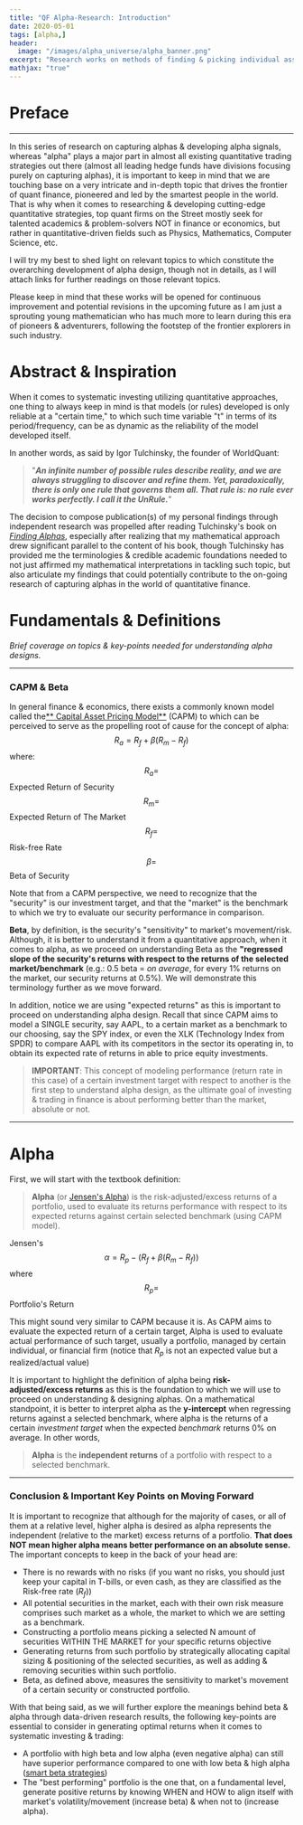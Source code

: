 ```yaml
---
title: "QF Alpha-Research: Introduction"
date: 2020-05-01
tags: [alpha,]
header:
  image: "/images/alpha_universe/alpha_banner.png"
excerpt: "Research works on methods of finding & picking individual assets to formulate an alpha universe for investment portfolios"
mathjax: "true"
---
```


# Preface
---
In this series of research on capturing alphas & developing alpha signals, whereas "alpha" plays a major part in almost all existing quantitative trading strategies out there (almost all leading hedge funds have divisions focusing purely on capturing alphas), it is important to keep in mind that we are touching base on a very intricate and in-depth topic that drives the frontier of quant finance, pioneered and led by the smartest people in the world. That is why when it comes to researching & developing cutting-edge quantitative strategies, top quant firms on the Street mostly seek for talented academics & problem-solvers NOT in finance or economics, but rather in quantitative-driven fields such as Physics, Mathematics, Computer Science, etc.

I will try my best to shed light on relevant topics to which constitute the overarching development of alpha design, though not in details, as I will attach links for further readings on those relevant topics.

Please keep in mind that these works will be opened for continuous improvement and potential revisions in the upcoming future as I am just a sprouting young mathematician who has much more to learn during this era of pioneers & adventurers, following the footstep of the frontier explorers in such industry.

# Abstract & Inspiration
When it comes to systematic investing utilizing quantitative approaches, one thing to always keep in mind is that models (or rules) developed is only reliable at a "certain time," to which such time variable "t" in terms of its period/frequency, can be as dynamic as the reliability of the model developed itself.

In another words, as said by Igor Tulchinsky, the founder of WorldQuant:

> "***An infinite number of possible rules describe reality, and we are always struggling to discover and refine them. Yet, paradoxically, there is only one rule that governs them all. That rule is: no rule ever works perfectly. I call it the UnRule.***"

The decision to compose publication(s) of my personal findings through independent research was propelled after reading Tulchinsky's book on [*Finding Alphas*](https://www.amazon.com/Finding-Alphas-Quantitative-Approach-Strategies/dp/1119057868), especially after realizing that my mathematical approach drew significant parallel to the content of his book, though Tulchinsky has provided me the terminologies & credible academic foundations needed to not just affirmed my mathematical interpretations in tackling such topic, but also articulate my findings that could potentially contribute to the on-going research of capturing alphas in the world of quantitative finance.

# Fundamentals & Definitions
*Brief coverage on topics & key-points needed for understanding alpha designs.*

---
### CAPM & Beta

In general finance & economics, there exists a commonly known model called the[** Capital Asset Pricing Model**](https://corporatefinanceinstitute.com/resources/knowledge/finance/what-is-capm-formula/ " Capital Asset Pricing Model") (CAPM) to which can be perceived to serve as the propelling root of cause for the concept of alpha:
$$R_a = R_f + \beta (R_m - R_f)$$
where:
$$R_a = $$  Expected Return of Security
$$R_m = $$ Expected Return of The Market
$$R_f = $$ Risk-free Rate
$$\beta = $$ Beta of Security

Note that from a CAPM perspective, we need to recognize that the "security" is our investment target, and that the "market" is the benchmark to which we try to evaluate our security performance in comparison.

**Beta**, by definition, is the security's "sensitivity" to market's movement/risk. Although, it is better to understand it from a quantitative approach, when it comes to alpha, as we proceed on understanding Beta as the **"regressed slope of the security's returns with respect to the returns of the selected market/benchmark** (e.g.: 0.5 beta = *on average*, for every 1% returns on the market, our security returns at 0.5%). We will demonstrate this terminology further as we move forward.

In addition, notice we are using "expected returns" as this is important to proceed on understanding alpha design. Recall that since CAPM aims to model a SINGLE security, say AAPL, to a certain market as a benchmark to our choosing, say the SPY index, or even the XLK (Technology Index from SPDR) to compare AAPL with its competitors in the sector its operating in, to obtain its expected rate of returns in able to price equity investments.
>**IMPORTANT**: This concept of modeling performance (return rate in this case) of a certain investment target with respect to another is the first step to understand alpha design, as the ultimate goal of investing & trading in finance is about performing better than the market, absolute or not.

---
# Alpha
First, we will start with the textbook definition:
> **Alpha** (or [Jensen's Alpha](https://financetrain.com/jensens-alpha/ "Jensen's Alpha"))  is the risk-adjusted/excess returns of a portfolio, used to evaluate its returns performance with respect to its expected returns against certain selected benchmark (using CAPM model).

Jensen's $$\alpha = R_p - (R_f + \beta (R_m - R_f))$$
where $$R_p = $$ Portfolio's Return

This might sound very similar to CAPM because it is. As CAPM aims to evaluate the expected return of a certain target, Alpha is used to evaluate actual performance of such target, usually a portfolio, managed by certain individual, or financial firm (notice that $R_p$ is not an expected value but a realized/actual value)

It is important to highlight the definition of alpha being **risk-adjusted/excess returns** as this is the foundation to which we will use to proceed on understanding & designing alphas. On a mathematical standpoint, it is better to interpret alpha as the **y-intercept** when regressing returns against a selected benchmark, where alpha is the returns of a certain *investment target*  when the expected *benchmark*  returns 0% on average. In other words,

>**Alpha** is the **independent returns** of a portfolio with respect to a selected benchmark.

---
### Conclusion & Important Key Points on Moving Forward
It is important to recognize that although for the majority of cases, or all of them at a relative level, higher alpha is desired as alpha represents the independent (relative to the market) excess returns of a portfolio. **That does NOT mean higher alpha means better performance on an absolute sense.** The important concepts to keep in the back of your head are:
- There is no rewards with no risks (if you want no risks, you should just keep your capital in T-bills, or even cash, as they are classified as the Risk-free rate ($R_f$))
- All potential securities in the market, each with their own risk measure comprises such market as a whole, the market to which we are setting as a benchmark.
- Constructing a portfolio means picking a selected N amount of securities WITHIN THE MARKET for your specific returns objective
- Generating returns from such portfolio by strategically allocating capital sizing & positioning of the selected securities, as well as adding & removing securities within such portfolio.
- Beta, as defined above, measures the sensitivity to market's movement of a certain security or constructed portfolio.

With that being said, as we will further explore the meanings behind beta & alpha through data-driven research results, the following key-points are essential to consider in generating optimal returns when it comes to systematic investing & trading:
- A portfolio with high beta and low alpha (even negative alpha) can still have superior performance compared to one with low beta & high alpha ([smart beta strategies](https://www.quantilia.com/smart-beta-strategies/ "smart beta strategies"))
- The "best performing" portfolio is the one that, on a fundamental level, generate positive returns by knowing WHEN and HOW to align itself with market's volatility/movement (increase beta) & when not to (increase alpha).